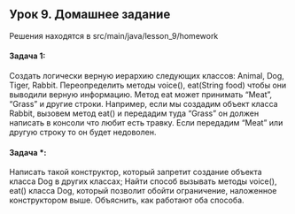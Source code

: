 ## Урок 9. Домашнее задание
Решения находятся в src/main/java/lesson_9/homework
#### Задача 1:
Создать логически верную иерархию следующих классов: Animal, Dog, Tiger, Rabbit.
Переопределить методы voice(), eat(String food) чтобы они выводили верную
информацию. Метод eat может принимать “Meat”, “Grass” и другие строки.
Например, если мы создадим объект класса Rabbit, вызовем метод eat() и передадим
туда “Grass” он должен написать в консоли что любит есть травку. Если передадим “Meat”
или другую строку то он будет недоволен.
#### Задача *:
Написать такой конструктор, который запретит создание объекта класса Dog в других
классах; Найти способ вызывать методы voice(), eat() класса Dog, который позволит
обойти ограничение, наложенное конструктором выше. Объяснить, как работают оба
способа.
